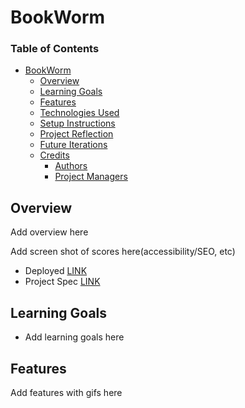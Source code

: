 # BookWorm

### Table of Contents
- [BookWorm](#bookworm)
  - [Overview](#overview)
  - [Learning Goals](#learning-goals)
  - [Features](#features)
  - [Technologies Used](#technologies-used)
  - [Setup Instructions](#setup-instructions)
  - [Project Reflection](#project-reflection-and-individual-learning-goals)
  - [Future Iterations](#future-iterations)
  - [Credits](#credits)
      - [Authors](#authors)
      - [Project Managers](#project-managers)

## Overview
Add overview here

Add screen shot of scores here(accessibility/SEO, etc)

- Deployed [LINK](//)
- Project Spec [LINK](//)

## Learning Goals
- Add learning goals here

## Features
Add features with gifs here
